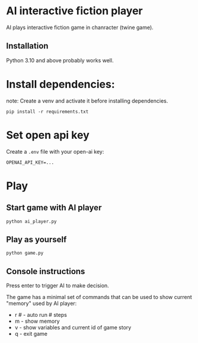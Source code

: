# AI interactive fiction player

AI plays interactive fiction game in chanracter (twine game).

## Installation

Python 3.10 and above probably works well.

# Install dependencies:

note: Create a venv and activate it before installing dependencies.

```
pip install -r requirements.txt
```

# Set open api key

Create a `.env` file with your open-ai key:

```
OPENAI_API_KEY=...
```

# Play

## Start game with AI player

```
python ai_player.py
```

## Play as yourself

```
python game.py
```

## Console instructions

Press enter to trigger AI to make decision.

The game has a minimal set of commands that can be used to show current "memory" used by AI player:

 * r # - auto run # steps
 * m - show memory
 * v - show variables and current id of game story
 * q - exit game

